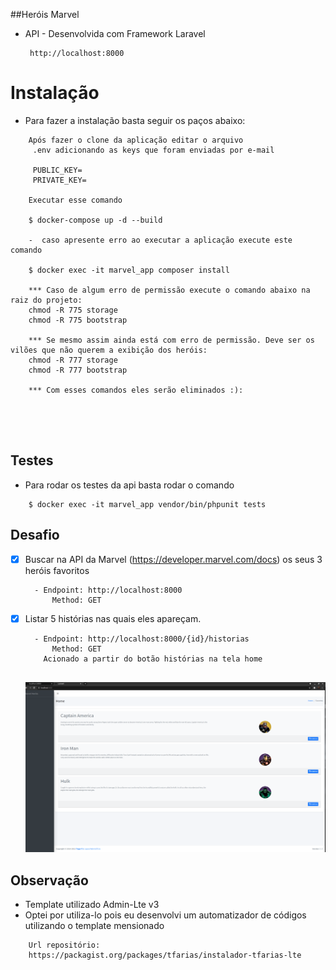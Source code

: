 ##Heróis Marvel

- API - Desenvolvida com Framework Laravel 
   ```
    http://localhost:8000
  ```

# Instalação
- Para fazer a instalação basta seguir os paços abaixo:
```
    Após fazer o clone da aplicação editar o arquivo
     .env adicionando as keys que foram enviadas por e-mail
     
     PUBLIC_KEY=
     PRIVATE_KEY=
     
    Executar esse comando
    
    $ docker-compose up -d --build
    
    -  caso apresente erro ao executar a aplicação execute este comando
    
    $ docker exec -it marvel_app composer install
    
    *** Caso de algum erro de permissão execute o comando abaixo na raiz do projeto:
    chmod -R 775 storage
    chmod -R 775 bootstrap
    
    *** Se mesmo assim ainda está com erro de permissão. Deve ser os vilões que não querem a exibição dos heróis:
    chmod -R 777 storage
    chmod -R 777 bootstrap
    
    *** Com esses comandos eles serão eliminados :):


  
    
  ```

## Testes
- Para rodar os testes da api basta rodar o comando 

```
    $ docker exec -it marvel_app vendor/bin/phpunit tests
```

## Desafio

- [x] Buscar na API da Marvel (https://developer.marvel.com/docs) os seus 3 heróis favoritos
  ```
    - Endpoint: http://localhost:8000
        Method: GET
  ```
- [x] Listar 5 histórias nas quais eles apareçam.

  ```
    - Endpoint: http://localhost:8000/{id}/historias
        Method: GET
      Acionado a partir do botão histórias na tela home
   
  ```
  
  ![Alt text](files/tela_home.png?raw=true "Title")

## Observação

- Template utilizado Admin-Lte v3
- Optei por utiliza-lo pois eu desenvolvi um automatizador de códigos utilizando o template mensionado
 
```
    Url repositório: 
    https://packagist.org/packages/tfarias/instalador-tfarias-lte
 ```



